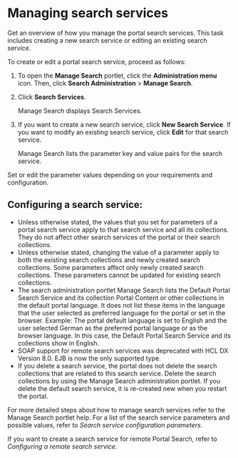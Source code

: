 # Managing search services

Get an overview of how you manage the portal search services. This task includes creating a new search service or editing an existing search service.

To create or edit a portal search service, proceed as follows:

1.  To open the **Manage Search** portlet, click the **Administration menu** icon. Then, click **Search Administration** \> **Manage Search**.

2.  Click **Search Services**.

    Manage Search displays Search Services.

3.  If you want to create a new search service, click **New Search Service**. If you want to modify an existing search service, click **Edit** for that search service.

    Manage Search lists the parameter key and value pairs for the search service.


Set or edit the parameter values depending on your requirements and configuration.

## Configuring a search service:

-   Unless otherwise stated, the values that you set for parameters of a portal search service apply to that search service and all its collections. They do not affect other search services of the portal or their search collections.
-   Unless otherwise stated, changing the value of a parameter apply to both the existing search collections and newly created search collections. Some parameters affect only newly created search collections. These parameters cannot be updated for existing search collections.
-   The search administration portlet Manage Search lists the Default Portal Search Service and its collection Portal Content or other collections in the default portal language. It does not list these items in the language that the user selected as preferred language for the portal or set in the browser. Example: The portal default language is set to English and the user selected German as the preferred portal language or as the browser language. In this case, the Default Portal Search Service and its collections show in English.
-   SOAP support for remote search services was deprecated with HCL DX Version 8.0. EJB is now the only supported type.
-   If you delete a search service, the portal does not delete the search collections that are related to this search service. Delete the search collections by using the Manage Search administration portlet. If you delete the default search service, it is re-created new when you restart the portal.

For more detailed steps about how to manage search services refer to the Manage Search portlet help. For a list of the search service parameters and possible values, refer to *Search service configuration parameters*.

If you want to create a search service for remote Portal Search, refer to *Configuring a remote search service*.


